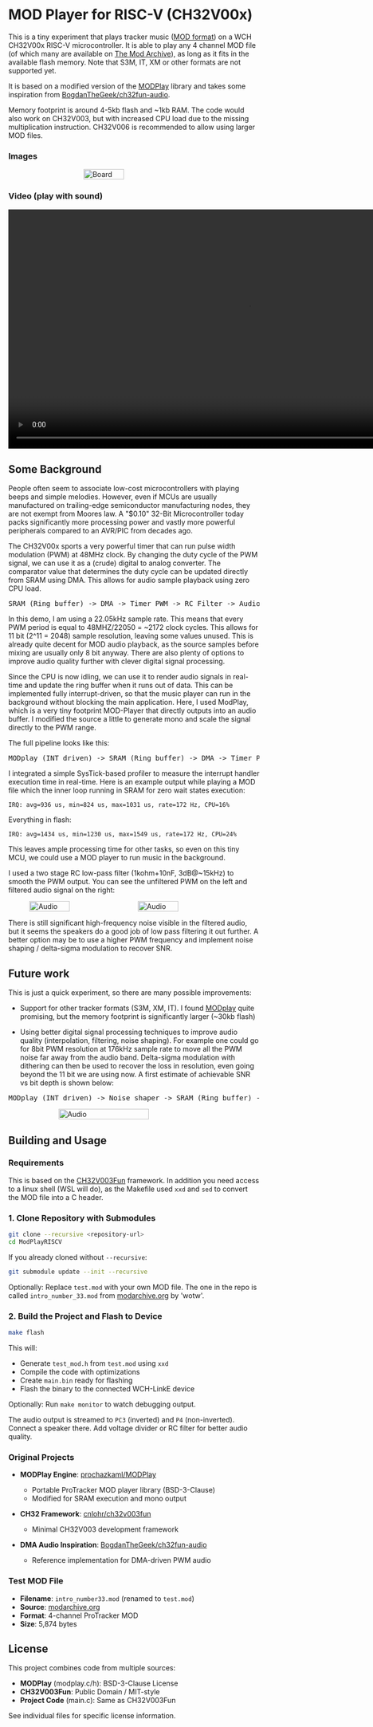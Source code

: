 # MOD Player for RISC-V (CH32V00x)

This is a tiny experiment that plays tracker music ([MOD format](https://en.wikipedia.org/wiki/Module_file)) on a WCH CH32V00x RISC-V microcontroller. It is able to play any 4 channel MOD file (of which many are available on [The Mod Archive](https://modarchive.org/)), as long as it fits in the available flash memory. Note that S3M, IT, XM or other formats are not supported yet.

It is based on a modified version of the [MODPlay](https://github.com/prochazkaml/MODPlay) library and takes some inspiration from [BogdanTheGeek/ch32fun-audio](https://github.com/BogdanTheGeek/ch32fun-audio).

Memory footprint is around 4-5kb flash and ~1kb RAM.  The code would also work on CH32V003, but with increased CPU load due to the missing multiplication instruction. CH32V006 is recommended to allow using larger MOD files.

### Images

<div style="display:flex;gap:1rem;align-items:center;flex-wrap:wrap;justify-content:center;">
  <img src="media/board.jpg" alt="Board" style="width:40%;max-width:60%;height:auto;" />
</div>

### Video (play with sound)

<video controls height="480" style="display:block;margin:1rem auto;">
  <source src="media/movie.mp4" type="video/mp4">
  Your browser does not support the video tag. You can download the video here: [movie.mp4](media/movie.mp4)
</video>

## Some Background

People often seem to associate low-cost microcontrollers with playing beeps and simple melodies. However, even if MCUs are usually manufactured on trailing-edge semiconductor manufacturing nodes, they are not exempt from Moores law. A "$0.10" 32-Bit Microcontroller today packs significantly more processing power and vastly more powerful peripherals compared to an AVR/PIC from decades ago.

The CH32V00x sports a very powerful timer that can run pulse width modulation (PWM) at 48MHz clock. By changing the duty cycle of the PWM signal, we can use it as a (crude) digital to analog converter. The comparator value that determines the duty cycle can be updated directly from SRAM using DMA. This allows for audio sample playback using zero CPU load.

<div align="center">
<pre>SRAM (Ring buffer) -> DMA -> Timer PWM -> RC Filter -> Audio Out</pre>
</div>

In this demo, I am using a 22.05kHz sample rate. This means that every PWM period is equal to 48MHZ/22050 = ~2172 clock cycles. This allows for 11 bit (2^11 = 2048) sample resolution, leaving some values unused. This is already quite decent for MOD audio playback, as the source samples before mixing are usually only 8 bit anyway. There are also plenty of options to improve audio quality further with clever digital signal processing.

Since the CPU is now idling, we can use it to render audio signals in real-time and update the ring buffer when it runs out of data. This can be implemented fully interrupt-driven, so that the music player can run in the background without blocking the main application. Here, I used ModPlay, which is a very tiny footprint MOD-Player that directly outputs into an audio buffer. I modified the source a little to generate mono and scale the signal directly to the PWM range.

The full pipeline looks like this:

<div align="center">
<pre>MODplay (INT driven) -> SRAM (Ring buffer) -> DMA -> Timer PWM (PC3) -> RC Filter -> Audio Out</pre>
</div>

I integrated a simple SysTick-based profiler to measure the interrupt handler execution time in real-time. Here is an example output while playing a MOD file which the inner loop running in SRAM for zero wait states execution:

```
IRQ: avg=936 us, min=824 us, max=1031 us, rate=172 Hz, CPU=16%
```
Everything in flash:

```
IRQ: avg=1434 us, min=1230 us, max=1549 us, rate=172 Hz, CPU=24%
```

This leaves ample processing time for other tasks, so even on this tiny MCU, we could use a MOD player to run music in the background.

I used a two stage RC low-pass filter (1kohm+10nF, 3dB@~15kHz) to smooth the PWM output. You can see the unfiltered PWM on the left and filtered audio signal on the right:

<div style="display:flex;gap:1rem;align-items:center;flex-wrap:wrap;justify-content:center;">
  <img src="media/pwm.jpg" alt="Audio" style="width:40%;max-width:40%;height:auto;" />
  <img src="media/audio.jpg" alt="Audio" style="width:40%;max-width:40%;height:auto;" />
</div>

There is still significant high-frequency noise visible in the filtered audio, but it seems the speakers do a good job of low pass filtering it out further. A better option may be to use a higher PWM frequency and implement noise shaping / delta-sigma modulation to recover SNR.

## Future work

This is just a quick experiment, so there are many possible improvements:
- Support for other tracker formats (S3M, XM, IT). I found [MODplay](https://www.chn-dev.net/Projects/MODPlay/) quite promising, but the memory footprint is significantly larger (~30kb flash)

- Using better digital signal processing techniques to improve audio quality (interpolation, filtering, noise shaping). For example one could go for 8bit PWM resolution at 176kHz sample rate to move all the PWM noise far away from the audio band. Delta-sigma modulation with dithering can then be used to recover the loss in resolution, even going beyond the 11 bit we are using now. A first estimate of achievable SNR vs bit depth is shown below:

<div align="center">
<pre>MODplay (INT driven) -> Noise shaper -> SRAM (Ring buffer) -> DMA -> Timer PWM -> RC Filter -> Audio Out</pre>
</div>

<div style="display:flex;gap:1rem;align-items:center;flex-wrap:wrap;justify-content:center;">
  <img src="media/snr_vs_bits_with_baseline_22k.png" alt="Audio" style="width:60%;max-width:60%;height:auto;" />
</div>


## Building and Usage

### Requirements

This is based on the [CH32V003Fun](https://github.com/CH32V003Fun/CH32V003Fun) framework. In addition you need access to a linux shell (WSL will do), as the Makefile used ``xxd`` and ``sed`` to convert the MOD file into a C header.

### 1. Clone Repository with Submodules

```bash
git clone --recursive <repository-url>
cd ModPlayRISCV
```
If you already cloned without `--recursive`:

```bash
git submodule update --init --recursive
```
Optionally: Replace `test.mod` with your own MOD file.
The one in the repo is called `intro_number_33.mod` from [modarchive.org](https://modarchive.org/index.php?request=view_by_moduleid&query=124036) by 'wotw'.

### 2. Build the Project and Flash to Device

```bash
make flash
```

This will:
- Generate `test_mod.h` from `test.mod` using `xxd`
- Compile the code with optimizations
- Create `main.bin` ready for flashing
- Flash the binary to the connected WCH-LinkE device

Optionally: Run `make monitor` to watch debugging output.

The audio output is streamed to `PC3` (inverted) and `P4` (non-inverted). Connect a speaker there. Add voltage divider or RC filter for better audio quality.

### Original Projects

- **MODPlay Engine**: [prochazkaml/MODPlay](https://github.com/prochazkaml/MODPlay)
  - Portable ProTracker MOD player library (BSD-3-Clause)
  - Modified for SRAM execution and mono output

- **CH32 Framework**: [cnlohr/ch32v003fun](https://github.com/cnlohr/ch32v003fun)
  - Minimal CH32V003 development framework

- **DMA Audio Inspiration**: [BogdanTheGeek/ch32fun-audio](https://github.com/BogdanTheGeek/ch32fun-audio)
  - Reference implementation for DMA-driven PWM audio

### Test MOD File

- **Filename**: `intro_number33.mod` (renamed to `test.mod`)
- **Source**: [modarchive.org](https://modarchive.org/index.php?request=view_by_moduleid&query=124036)
- **Format**: 4-channel ProTracker MOD
- **Size**: 5,874 bytes

## License

This project combines code from multiple sources:

- **MODPlay** (modplay.c/h): BSD-3-Clause License
- **CH32V003Fun**: Public Domain / MIT-style
- **Project Code** (main.c): Same as CH32V003Fun

See individual files for specific license information.
